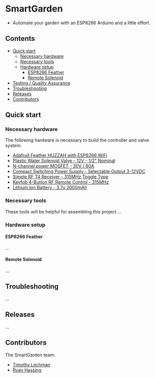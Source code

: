 # SmartGarden
- Automate your garden with an ESP8266 Arduino and a little effort.

## Contents
- [Quick start](#quickstart)
  - [Necessary hardware](#necessaryhardware)
  - [Necessary tools](#necessarytools)
  - [Hardware setup](#hardwaresetup)
    - [ESP8266 Feather](#esp8266feather)
    - [Remote Solenoid](#remotesolenoid)
- [Testing / Quality Assurance](#qa)
- [Troubleshooting](#troubleshooting)
- [Releases](#releases)
- [Contributors](#contributors)

## Quick start <a name="quickstart"></a>
### Necessary hardware <a name="necessaryhardware"></a>
The following hardware is necessary to build the controller and valve system:
- [Adafruit Feather HUZZAH with ESP8266 WiFi](https://www.adafruit.com/product/2821)
- [Plastic Water Solenoid Valve - 12V - 1/2" Nominal](https://www.adafruit.com/product/997)
- [N-channel power MOSFET - 30V / 60A](https://www.adafruit.com/product/355)
- [Compact Switching Power Supply - Selectable Output 3-12VDC](https://www.adafruit.com/product/1448)
- [Simple RF T4 Receiver - 315MHz Toggle Type](https://www.adafruit.com/product/1097)
- [Keyfob 4-Button RF Remote Control - 315MHz](https://www.adafruit.com/product/1095)
- [Lithium Ion Battery - 3.7v 2000mAh](https://www.adafruit.com/product/2011)

### Necessary tools <a name="necessarytools"></a>
These tools will be helpful for assembling this project
...

### Hardware setup <a name="necessarytools"></a>
#### ESP8266 Feather <a name="esp8266feather"></a>
...

#### Remote Solenoid <a name="remotesolenoid"></a>
...

## Troubleshooting <a name="troubleshooting"></a>
...

## Releases <a name="releases"></a>
...

## Contributors <a name="contributors"></a>
The SmartGarden team:
- [Timothy Lechman](https://github.com/tlechman49)
- [Ryan Hassing](https://github.com/ryanhassing)
